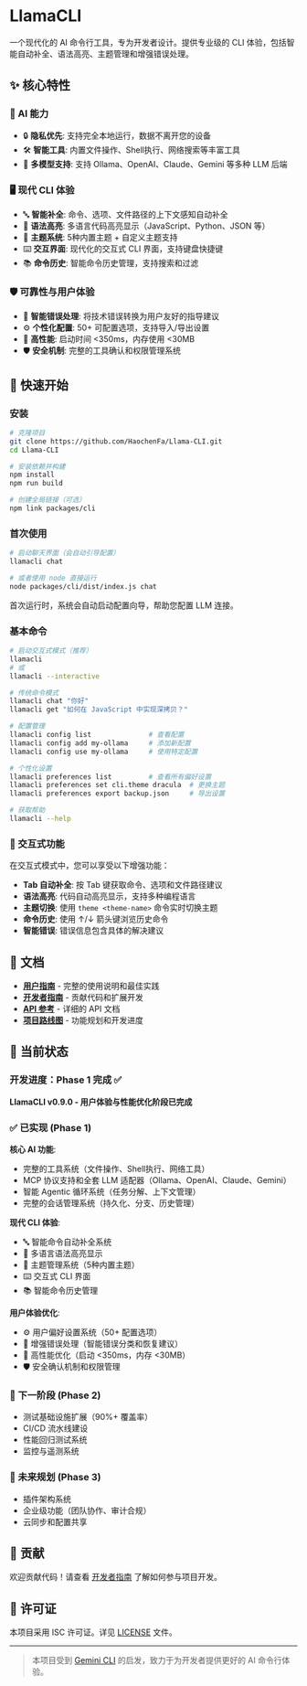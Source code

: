 # LlamaCLI

一个现代化的 AI 命令行工具，专为开发者设计。提供专业级的 CLI 体验，包括智能自动补全、语法高亮、主题管理和增强错误处理。

## ✨ 核心特性

### 🎯 AI 能力

- 🔒 **隐私优先**: 支持完全本地运行，数据不离开您的设备
- 🛠️ **智能工具**: 内置文件操作、Shell执行、网络搜索等丰富工具
- 🔧 **多模型支持**: 支持 Ollama、OpenAI、Claude、Gemini 等多种 LLM 后端

### 🖥️ 现代 CLI 体验

- 🔤 **智能补全**: 命令、选项、文件路径的上下文感知自动补全
- 🎨 **语法高亮**: 多语言代码高亮显示（JavaScript、Python、JSON 等）
- 🌈 **主题系统**: 5种内置主题 + 自定义主题支持
- ⌨️ **交互界面**: 现代化的交互式 CLI 界面，支持键盘快捷键
- 📚 **命令历史**: 智能命令历史管理，支持搜索和过滤

### 🛡️ 可靠性与用户体验

- 🚨 **智能错误处理**: 将技术错误转换为用户友好的指导建议
- ⚙️ **个性化配置**: 50+ 可配置选项，支持导入/导出设置
- 🚀 **高性能**: 启动时间 <350ms，内存使用 <30MB
- 🛡️ **安全机制**: 完整的工具确认和权限管理系统

## 🚀 快速开始

### 安装

```bash
# 克隆项目
git clone https://github.com/HaochenFa/Llama-CLI.git
cd Llama-CLI

# 安装依赖并构建
npm install
npm run build

# 创建全局链接（可选）
npm link packages/cli
```

### 首次使用

```bash
# 启动聊天界面（会自动引导配置）
llamacli chat

# 或者使用 node 直接运行
node packages/cli/dist/index.js chat
```

首次运行时，系统会自动启动配置向导，帮助您配置 LLM 连接。

### 基本命令

```bash
# 启动交互式模式（推荐）
llamacli
# 或
llamacli --interactive

# 传统命令模式
llamacli chat "你好"
llamacli get "如何在 JavaScript 中实现深拷贝？"

# 配置管理
llamacli config list              # 查看配置
llamacli config add my-ollama     # 添加新配置
llamacli config use my-ollama     # 使用特定配置

# 个性化设置
llamacli preferences list         # 查看所有偏好设置
llamacli preferences set cli.theme dracula  # 更换主题
llamacli preferences export backup.json     # 导出设置

# 获取帮助
llamacli --help
```

### 🎨 交互式功能

在交互式模式中，您可以享受以下增强功能：

- **Tab 自动补全**: 按 Tab 键获取命令、选项和文件路径建议
- **语法高亮**: 代码自动高亮显示，支持多种编程语言
- **主题切换**: 使用 `theme <theme-name>` 命令实时切换主题
- **命令历史**: 使用 ↑/↓ 箭头键浏览历史命令
- **智能错误**: 错误信息包含具体的解决建议

## 📖 文档

- **[用户指南](docs/USER_GUIDE.md)** - 完整的使用说明和最佳实践
- **[开发者指南](docs/DEVELOPER_GUIDE.md)** - 贡献代码和扩展开发
- **[API 参考](docs/API_REFERENCE.md)** - 详细的 API 文档
- **[项目路线图](docs/ROADMAP.md)** - 功能规划和开发进度

## 🔧 当前状态

### 开发进度：Phase 1 完成 ✅

**LlamaCLI v0.9.0 - 用户体验与性能优化阶段已完成**

### ✅ 已实现 (Phase 1)

**核心 AI 功能**:

- 完整的工具系统（文件操作、Shell执行、网络工具）
- MCP 协议支持和全套 LLM 适配器（Ollama、OpenAI、Claude、Gemini）
- 智能 Agentic 循环系统（任务分解、上下文管理）
- 完整的会话管理系统（持久化、分支、历史管理）

**现代 CLI 体验**:

- 🔤 智能命令自动补全系统
- 🎨 多语言语法高亮显示
- 🌈 主题管理系统（5种内置主题）
- ⌨️ 交互式 CLI 界面
- 📚 智能命令历史管理

**用户体验优化**:

- ⚙️ 用户偏好设置系统（50+ 配置选项）
- 🚨 增强错误处理（智能错误分类和恢复建议）
- 🚀 高性能优化（启动 <350ms，内存 <30MB）
- 🛡️ 安全确认机制和权限管理

### 🚧 下一阶段 (Phase 2)

- 测试基础设施扩展（90%+ 覆盖率）
- CI/CD 流水线建设
- 性能回归测试系统
- 监控与遥测系统

### 🔮 未来规划 (Phase 3)

- 插件架构系统
- 企业级功能（团队协作、审计合规）
- 云同步和配置共享

## 🤝 贡献

欢迎贡献代码！请查看 [开发者指南](docs/DEVELOPER_GUIDE.md) 了解如何参与项目开发。

## 📄 许可证

本项目采用 ISC 许可证。详见 [LICENSE](LICENSE) 文件。

---

> 本项目受到 [Gemini CLI](https://github.com/google-gemini/gemini-cli) 的启发，致力于为开发者提供更好的 AI 命令行体验。
